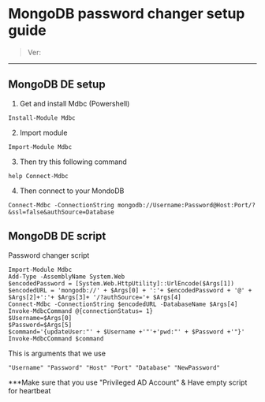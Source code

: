 # MongoDB password changer setup guide
> Ver: 

***
## MongoDB DE setup

1) Get and install Mdbc (Powershell)

```
Install-Module Mdbc
```

2) Import module
```
Import-Module Mdbc
```

3) Then try this following command
```
help Connect-Mdbc
```

4) Then connect to your MondoDB
```
Connect-Mdbc -ConnectionString mongodb://Username:Password@Host:Port/?&ssl=false&authSource=Database
```

## MongoDB DE script
Password changer script
```
Import-Module Mdbc
Add-Type -AssemblyName System.Web
$encodedPassword = [System.Web.HttpUtility]::UrlEncode($Args[1])
$encodedURL = 'mongodb://' + $Args[0] + ':'+ $encodedPassword + '@' + $Args[2]+':'+ $Args[3]+ '/?authSource='+ $Args[4]
Connect-Mdbc -ConnectionString $encodedURL -DatabaseName $Args[4]
Invoke-MdbcCommand @{connectionStatus= 1}
$Username=$Args[0]
$Password=$Args[5]
$command='{updateUser:"' + $Username +'"'+'pwd:"' + $Password +'"}'
Invoke-MdbcCommand $command
```
This is arguments that we use
```
"Username" "Password" "Host" "Port" "Database" "NewPassword"
```
***Make sure that you use "Privileged AD Account" & Have empty script for heartbeat
